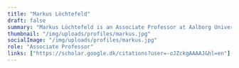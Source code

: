 ```yaml
---
title: "Markus Löchtefeld"
draft: false
summary: "Markus Löchtefeld is an Associate Professor at Aalborg Universities Department for Architecture, Design and Media Technology. His research is on the intersection of Human Computer Interaction and Ubiquitous Computing. Specifically, he focuses on wearable and tangible computing as well as novel prototyping techniques."
thumbnail: "/img/uploads/profiles/markus.jpg"
socialImage: "/img/uploads/profiles/markus.jpg"
role: "Associate Professor"
links: ["https://scholar.google.dk/citations?user=-oJZckgAAAAJ&hl=en"]
---
```


